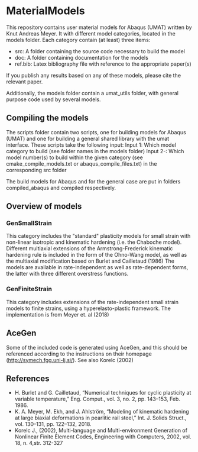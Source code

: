 # MaterialModels
This repository contains user material models for Abaqus (UMAT) written by Knut Andreas Meyer. 
It with different model categories, located in the models folder. Each category contain (at least) three items:
- src: A folder containing the source code necessary to build the model
- doc: A folder containing documentation for the models
- ref.bib: Latex bibliography file with reference to the appropriate paper(s)

If you publish any results based on any of these models, please cite the relevant paper. 

Additionally, the models folder contain a umat_utils folder, with general purpose code used by several models. 

## Compiling the models
The scripts folder contain two scripts, one for building models for Abaqus (UMAT) and one for building a general shared library with the umat interface. These scripts take the following input:
Input 1: Which model category to build (see folder names in the models folder)
Input 2-: Which model number(s) to build within the given category (see cmake_compile_models.txt or abaqus_compile_files.txt) in the corresponding src folder

The build models for Abaqus and for the general case are put in folders compiled_abaqus and compiled respectively. 

## Overview of models
### GenSmallStrain
This category includes the "standard" plasticity models for small strain with non-linear isotropic and kinematic hardening (i.e. the Chaboche model). 
Different multiaxial extensions of the Armstrong-Frederick kinematic hardening rule is included in the form of the Ohno-Wang model, as well as the multiaxial modification based on Burlet and Cailletaud (1986)
The models are available in rate-independent as well as rate-dependent forms, the latter with three different overstress functions. 

### GenFiniteStrain
This category includes extensions of the rate-independent small strain models to finite strains, using a hyperelasto-plastic framework. The implementation is from Meyer et. al (2018)

## AceGen
Some of the included code is generated using AceGen, and this should be referenced according to the instructions on their homepage (http://symech.fgg.uni-lj.si/). See also Korelc (2002)

## References
* H. Burlet and G. Cailletaud, “Numerical techniques for cyclic plasticity at variable temperature,” Eng. Comput., vol. 3, no. 2, pp. 143–153, Feb. 1986.
* K. A. Meyer, M. Ekh, and J. Ahlström, “Modeling of kinematic hardening at large biaxial deformations in pearlitic rail steel,” Int. J. Solids Struct., vol. 130–131, pp. 122–132, 2018.
* Korelc J., (2002), Multi-language and Multi-environment Generation of Nonlinear Finite Element Codes,  Engineering with Computers, 2002, vol. 18, n. 4,str. 312-327